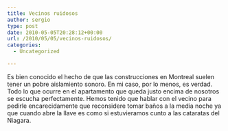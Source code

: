 ```yaml
---
title: Vecinos ruidosos
author: sergio
type: post
date: 2010-05-05T20:28:12+00:00
url: /2010/05/05/vecinos-ruidosos/
categories:
  - Uncategorized

---
```

Es bien conocido el hecho de que las construcciones en Montreal suelen tener un pobre aislamiento sonoro. En mi caso, por lo menos, es verdad. Todo lo que ocurre en el apartamento que queda justo encima de nosotros se escucha perfectamente. Hemos tenido que hablar con el vecino para pedirle encarecidamente que reconsidere tomar baños a la media noche ya que cuando abre la llave es como si estuvieramos cunto a las cataratas del Niagara.